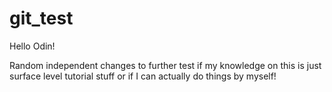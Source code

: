 # git_test

Hello Odin!

Random independent changes to further test if my knowledge on this is just surface level tutorial stuff or if I can actually do things by myself!